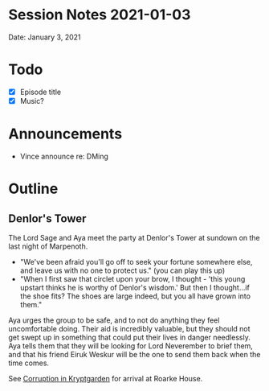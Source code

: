 # Session Notes 2021-01-03

Date: January 3, 2021

# Todo

- [x]  Episode title
- [x]  Music?

# Announcements

- Vince announce re: DMing

# Outline

## Denlor's Tower

The Lord Sage and Aya meet the party at Denlor's Tower at sundown on the last night of Marpenoth.

- "We've been afraid you'll go off to seek your fortune somewhere else, and leave us with no one to protect us." (you can play this up)
- "When I first saw that circlet upon your brow, I thought - 'this young upstart thinks he is worthy of Denlor's wisdom.' But then I thought...if the shoe fits? The shoes are large indeed, but you all have grown into them."

Aya urges the group to be safe, and to not do anything they feel uncomfortable doing. Their aid is incredibly valuable, but they should not get swept up in something that could put their lives in danger needlessly. Aya tells them that they will be looking for Lord Neverember to brief them, and that his friend Eiruk Weskur will be the one to send them back when the time comes.

See [Corruption in Kryptgarden](../Adventures/%F0%9F%90%B2%20Corruption%20in%20Kryptgarden.md) for arrival at Roarke House.